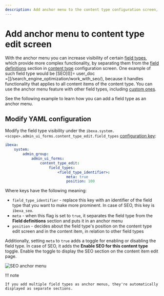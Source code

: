 ```yaml
---
description: Add anchor menu to the content type configuration screen, to make field type settings of your choice more prominent.
---
```


# Add anchor menu to content type edit screen

With the anchor menu you can increase visibility of certain [field types](field_types.md), which provide more complex functionality, 
by separating them from the [field definitions](content_types.md#field-definitions) section in [content type](content_types.md) configuration screen. 
One example of such field type would be [SEO]([[= user_doc =]]/search_engine_optimization/work_with_seo/), 
because it handles functionality that applies to all content items of the content type.
You can use the anchor menu feature with other field types, including [custom ones](create_custom_generic_field_type.md).

See the following example to learn how you can add a field type as an anchor menu.

## Modify YAML configuration

Modify the field type visibility under the `ibexa.system.<scope>.admin_ui_forms.content_type_edit.field_types` [configuration key](configuration.md#configuration-files):

```yaml
ibexa:
    system:
        admin_group:
            admin_ui_forms:
                content_type_edit:
                    field_types:
                        <field_type_identifier>:
                            meta: true
                            position: 100

```

Where keys have the following meaning:

- `field_type_identifier` - replace this key with an identifier of the field type that you want to make more prominent. In case of SEO, this key is `ibexa_seo`. 
- `meta` - when this flag is set to `true`, it separates the field type from the **Field definitions** section and puts it in an anchor menu
- `position` - decides about the field type's position on the content type edit screen and in the content item, in relation to other field types

Additionally, setting `meta` to `true` adds a toggle for enabling or disabling the field type. 
In case of SEO, it adds the **Enable SEO for this content type** toggle.
Enable the toggle to display the SEO section on the content item edit page. 

![SEO anchor menu](content_type_edit_screen_anchor_menu.png)

!!! note

    If you add multiple field types as anchor menus, they're automatically displayed as separate sections. 
